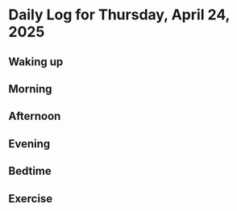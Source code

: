 # Daily Log for Thursday, April 24, 2025

## Waking up

## Morning

## Afternoon

## Evening

## Bedtime

## Exercise
